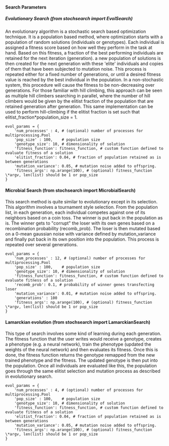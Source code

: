 #### Search Parameters

##### Evolutionary Search (from stochsearch import EvolSearch)
An evolutionary algorithm is a stochastic search based optimization technique. It is a population based method, where optimization starts with a population of random solutions (individuals or genotypes). Each individual is assigned a fitness score based on how well they perform in the task at hand. Based on this fitness, a fraction of the best performing individuals are retained for the next iteration (generation). a new population of solutions is then created for the next generation with these 'elite' individuals and copies of them that have been subjected to mutation noise. This process is repeated either for a fixed number of generations, or until a desired fitness value is reached by the best individual in the population. In a non-stochastic system, this procedure will cause the fitness to be non-decreasing over generations. For those familiar with hill climbing, this approach can be seen as multiple hill climbers searching in parallel, where the number of hill climbers would be given by the elitist fraction of the population that are retained generation after generation. This same implementation can be used to perform hill-climbing if the elitist fraction is set such that elitist_fraction*population_size = 1.

    evol_params = {
        'num_processes' : 4, # (optional) number of processes for multiprocessing.Pool
        'pop_size' : 100,    # population size
        'genotype_size': 10, # dimensionality of solution
        'fitness_function': fitness_function, # custom function defined to evaluate fitness of a solution
        'elitist_fraction': 0.04, # fraction of population retained as is between generations
        'mutation_variance': 0.05, # mutation noise added to offspring.
        'fitness_args': np.arange(100), # (optional) fitness_function \*argv, len(list) should be 1 or pop_size
    }


#### Microbial Search (from stochsearch import MicrobialSearch)
This search method is quite similar to evolutionary except in its selection. This algorithm involves a tournament style selection. From the population list, in each generation, each individual competes against one of its neighbors based on a coin toss. The winner is put back in the population as is. The winner gets to "corrupt" the loser with its own genes based on a recombination probability (recomb_prob). The loser is then mutated based on a 0-mean gaussian noise with variance defined by mutation_variance and finally put back in its own position into the population. This process is repeated over several generations.

    evol_params = {
        'num_processes' : 12, # (optional) number of processes for multiprocessing.Pool
        'pop_size' : 100,    # population size
        'genotype_size': 10, # dimensionality of solution
        'fitness_function': fitness_function, # custom function defined to evaluate fitness of a solution
        'recomb_prob': 0.1, # probability of winner genes transfecting loser
        'mutation_variance': 0.01, # mutation noise added to offspring.
        'generations' : 100
        'fitness_args': np.arange(100), # (optional) fitness_function \*argv, len(list) should be 1 or pop_size
    }

#### Lamarckian evolution (from stochsearch import LamarckianSearch)
This type of search involves some kind of learning during each generation. The fitness function that the user writes would receive a genotype, creates a phenotype (e.g. a neural network), train the phenotype (updated the weights of the neural network) and then evaluates its fitness. Once this is done, the fitness function returns the genotype remapped from the new trained phenotype and the fitness. The updated genotype is then put into the population. Once all individuals are evaluated like this, the population goes through the same elitist selection and mutation process as described in evolutionary search.

    evol_params = {
        'num_processes' : 4, # (optional) number of processes for multiprocessing.Pool
        'pop_size' : 100,    # population size
        'genotype_size': 10, # dimensionality of solution
        'fitness_function': fitness_function, # custom function defined to evaluate fitness of a solution
        'elitist_fraction': 0.04, # fraction of population retained as is between generations
        'mutation_variance': 0.05, # mutation noise added to offspring.
        'fitness_args': np.arange(100), # (optional) fitness_function \*argv, len(list) should be 1 or pop_size
    }
